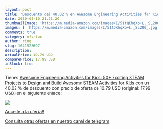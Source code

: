 ```yaml
---
layout: post
title: 'Descuento del 40.02 % en Awesome Engineering Activities for Kids:'
date: 2020-09-16 21:32:26
thumbnailImage: 'https://m.media-amazon.com/images/I/51tQKhqXo+L._SL200_.jpg'
images: [ 'https://m.media-amazon.com/images/I/51tQKhqXo+L._SL200_.jpg' ]
comments: true
category: ofertas
author: ring
slug: 1641523697
description:
actualPrice: 10.79 USD
comparePrice: 17.99 USD
inStock: true
---
```


Tienes [Awesome Engineering Activities for Kids: 50+ Exciting STEAM Projects to Design and Build  Awesome STEAM Activities for Kids ](https://www.amazon.com/dp/1641523697/?tag=redken08-20) con un 40.02 % de descuento con precio de oferta de 10.79 USD (original: 17.99 USD) en el siguiente enlace!

[![](https://m.media-amazon.com/images/I/51tQKhqXo+L._SL200_.jpg)](https://www.amazon.com/dp/1641523697/?tag=redken08-20)

[Accede a la oferta!!](https://www.amazon.com/dp/1641523697/?tag=redken08-20)

[Consulta otras ofertas en nuestro canal de telegram](https://t.me/s/ofertas25)
